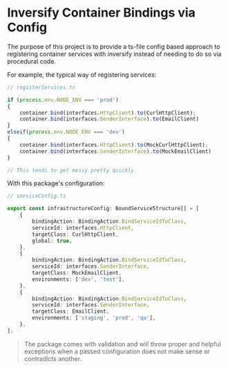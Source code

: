 # Inversify Container Bindings via Config

The purpose of this project is to provide a ts-file config based approach to registering container services with
inversify instead of needing to do so via procedural code.

For example, the typical way of registering services:

```ts
// registerServices.ts

if (process.env.NODE_ENV === 'prod')
{
    container.bind(interfaces.HttpClient).to(CurlHttpClient);
    container.bind(interfaces.SenderInterface).to(EmailClient)
}
elseif(process.env.NODE_ENV === 'dev')
{
    container.bind(interfaces.HttpClient).to(MockCurlHttpClient);
    container.bind(interfaces.SenderInterface).to(MockEmailClient)
}

// This tends to get messy pretty quickly.

```

With this package's configuration:

```ts
// serviceConfig.ts

export const infrastructureConfig: BoundServiceStructure[] = [
    {
        bindingAction: BindingAction.BindServiceIdToClass,
        serviceId: interfaces.HttpClient,
        targetClass: CurlHttpClient,
        global: true,
    },
    {
        bindingAction: BindingAction.BindServiceIdToClass,
        serviceId: interfaces.SenderInterface,
        targetClass: MockEmailClient,
        environments: ['dev', 'test'],
    },
    {
        bindingAction: BindingAction.BindServiceIdToClass,
        serviceId: interfaces.SenderInterface,
        targetClass: EmailClient,
        environments: ['staging', 'prod', 'qa'],
    },
];
```




> The package comes with validation and will throw proper and helpful exceptions when a passed configuration does not make sense or contradicts another. 

